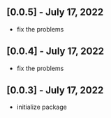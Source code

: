## [0.0.5] - July 17, 2022
* fix the problems
## [0.0.4] - July 17, 2022
* fix the problems
## [0.0.3] - July 17, 2022
* initialize package

